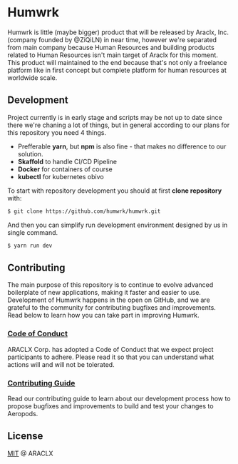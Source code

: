 # Humwrk

Humwrk is little (maybe bigger) product that will be released by Araclx, Inc. (company founded by @ZiQiLN) in near time, however we're separated from main
company because Human Resources and building products related to Human Resources isn't main target of Araclx for this moment. This product will maintained to
the end because that's not only a freelance platform like in first concept but complete platform for human resources at worldwide scale.

## Development

Project currently is in early stage and scripts may be not up to date since there we're chaning a lot of things, but in general according to our plans for this
repository you need 4 things.

-  Prefferable **yarn**, but **npm** is also fine - that makes no difference to our solution.
-  **Skaffold** to handle CI/CD Pipeline
-  **Docker** for containers of course
-  **kubectl** for kubernetes obivo

To start with repository development you should at first **clone repository** with:

```bash
$ git clone https://github.com/humwrk/humwrk.git
```

And then you can simplify run development environment designed by us in single command.

```bash
$ yarn run dev
```

## Contributing

The main purpose of this repository is to continue to evolve advanced boilerplate of new applications, making it faster and easier to use. Development of Humwrk
happens in the open on GitHub, and we are grateful to the community for contributing bugfixes and improvements. Read below to learn how you can take part in
improving Humwrk.

### [Code of Conduct](./CODE_OF_CONDUCT.md)

ARACLX Corp. has adopted a Code of Conduct that we expect project participants to adhere. Please read it so that you can understand what actions will and will
not be tolerated.

### [Contributing Guide](./CONTRIBUTING.md)

Read our contributing guide to learn about our development process how to propose bugfixes and improvements to build and test your changes to Aeropods.

## License

[MIT](./LICENSE) @ ARACLX
